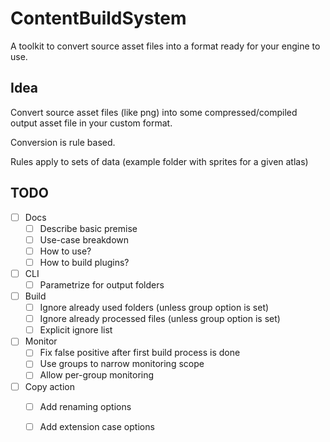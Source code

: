 # ContentBuildSystem
 A toolkit to convert source asset files into a format ready for your engine to use.

## Idea

Convert source asset files (like png) into some compressed/compiled output asset file in your custom format.

Conversion is rule based.

Rules apply to sets of data (example folder with sprites for a given atlas)

## TODO

- [ ] Docs
  - [ ] Describe basic premise
  - [ ] Use-case breakdown
  - [ ] How to use?
  - [ ] How to build plugins?
- [ ] CLI
  - [ ] Parametrize for output folders
- [ ] Build
  - [ ] Ignore already used folders (unless group option is set)
  - [ ] Ignore already processed files (unless group option is set)
  - [ ] Explicit ignore list
- [ ] Monitor
  - [ ] Fix false positive after first build process is done
  - [ ] Use groups to narrow monitoring scope
  - [ ] Allow per-group monitoring
- [ ] Copy action
  - [ ] Add renaming options
  - [ ] Add extension case options

